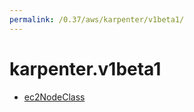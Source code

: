 ```yaml
---
permalink: /0.37/aws/karpenter/v1beta1/
---
```


# karpenter.v1beta1



* [ec2NodeClass](ec2NodeClass.md)